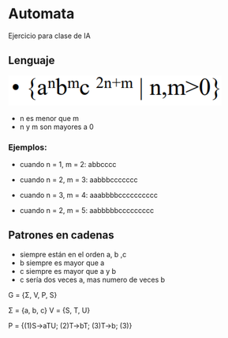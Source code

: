 # Automata
Ejercicio para clase de IA

## Lenguaje
![Lenguaje a definir para gramática](Images/Lenguaje.PNG)

* n es menor que m
* n y m son mayores a 0

### Ejemplos:

* cuando n = 1, m = 2:
abbcccc

* cuando n = 2, m = 3:
aabbbccccccc

* cuando n = 3, m = 4:
aaabbbbcccccccccc

* cuando n = 2, m = 5:
aabbbbbccccccccc

## Patrones en cadenas

* siempre están en el orden a, b ,c
* b siempre es mayor que a
* c siempre es mayor que a y b
* c sería dos veces a,  mas  numero de veces b

G = {Σ, V, P, S}

Σ = {a, b, c}
V = {S, T, U}

P = {(1)S->aTU; (2)T->bT; (3)T->b; (3)}